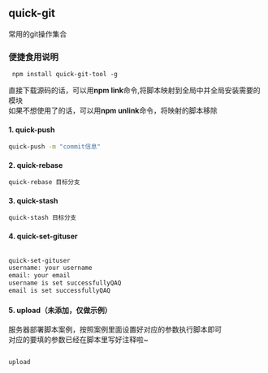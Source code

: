 ## quick-git
常用的git操作集合



### 便捷食用说明

```
 npm install quick-git-tool -g
```

直接下载源码的话，可以用**npm link**命令,将脚本映射到全局中并全局安装需要的模块  
如果不想使用了的话，可以用**npm unlink**命令，将映射的脚本移除

#### 1. quick-push  
``` bash  
quick-push -m "commit信息"
```

#### 2. quick-rebase  
``` bash  
quick-rebase 目标分支
```
#### 3. quick-stash  
``` bash  
quick-stash 目标分支
```
#### 4. quick-set-gituser  
``` bash  

quick-set-gituser
username: your username
email: your email
username is set successfullyQAQ
email is set successfullyQAQ

```

#### 5. upload（未添加，仅做示例）
服务器部署脚本案例，按照案例里面设置好对应的参数执行脚本即可  
对应的要填的参数已经在脚本里写好注释啦~
``` bash  

upload

```